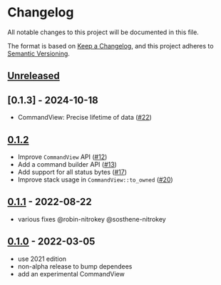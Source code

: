# Changelog
All notable changes to this project will be documented in this file.

The format is based on [Keep a Changelog](https://keepachangelog.com/en/1.0.0/),
and this project adheres to [Semantic Versioning](https://semver.org/spec/v2.0.0.html).

## [Unreleased]

## [0.1.3] - 2024-10-18

- CommandView: Precise lifetime of data ([#22][])

[#22]: https://github.com/trussed-dev/iso7816/pull/22

## [0.1.2]

- Improve `CommandView` API ([#12][])
- Add a command builder API ([#13][])
- Add support for all status bytes ([#17][])
- Improve stack usage in `CommandView::to_owned` ([#20][])

[#12]: https://github.com/trussed-dev/iso7816/pull/12
[#13]: https://github.com/trussed-dev/iso7816/pull/13
[#17]: https://github.com/trussed-dev/iso7816/pull/17
[#20]: https://github.com/trussed-dev/iso7816/pull/20

## [0.1.1] - 2022-08-22
- various fixes @robin-nitrokey @sosthene-nitrokey

## [0.1.0] - 2022-03-05

- use 2021 edition
- non-alpha release to bump dependees
- add an experimental CommandView

[Unreleased]: https://github.com/trussed-dev/iso7816/compare/0.1.2...HEAD
[0.1.2]: https://github.com/trussed-dev/iso7816/compare/0.1.1...0.1.2
[0.1.1]: https://github.com/trussed-dev/iso7816/compare/0.1.0...0.1.1
[0.1.0]: https://github.com/trussed-dev/iso7816/releases/tag/0.1.0
